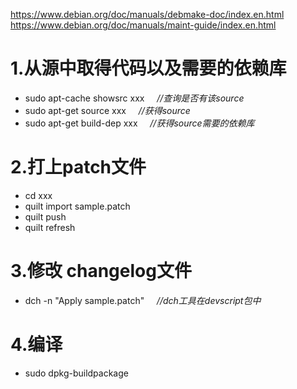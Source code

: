 https://www.debian.org/doc/manuals/debmake-doc/index.en.html
https://www.debian.org/doc/manuals/maint-guide/index.en.html

# 1.从源中取得代码以及需要的依赖库
* sudo apt-cache showsrc xxx		    &nbsp;&nbsp;&nbsp;&nbsp;*//查询是否有该source*
* sudo apt-get source xxx				    &nbsp;&nbsp;&nbsp;&nbsp;*//获得source*
* sudo apt-get build-dep xxx		    &nbsp;&nbsp;&nbsp;&nbsp;*//获得source需要的依赖库*

# 2.打上patch文件
* cd xxx
* quilt import sample.patch
* quilt push
* quilt refresh

# 3.修改 changelog文件
* dch -n "Apply sample.patch"					&nbsp;&nbsp;&nbsp;&nbsp;*//dch工具在devscript包中*

# 4.编译
* sudo dpkg-buildpackage
